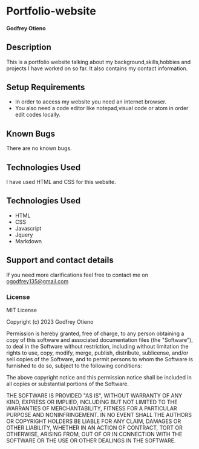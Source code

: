 # Portfolio-website
#### Godfrey Otieno
## Description
This is a portfolio website talking about my background,skills,hobbies and projects I have worked on so far.
It  also contains my contact information.
## Setup Requirements
* In order to access my website you need an internet browser.
* You also need a code editor like notepad,visual code or atom in order edit codes locally.
## Known Bugs
There are no known bugs.
## Technologies Used
I have used HTML and CSS for this website.
## Technologies Used
- HTML
- CSS
- Javascript
- Jquery
- Markdown
## Support and contact details
If you need more clarifications feel free to contact me on ogodfrey135@gmail.com 
### License
MIT License

Copyright (c) 2023 Godfrey Otieno

Permission is hereby granted, free of charge, to any person obtaining a copy of this software and associated documentation files (the "Software"), to deal in the Software without restriction, including without limitation the rights to use, copy, modify, merge, publish, distribute, sublicense, and/or sell copies of the Software, and to permit persons to whom the Software is furnished to do so, subject to the following conditions:

The above copyright notice and this permission notice shall be included in all copies or substantial portions of the Software.

THE SOFTWARE IS PROVIDED "AS IS", WITHOUT WARRANTY OF ANY KIND, EXPRESS OR IMPLIED, INCLUDING BUT NOT LIMITED TO THE WARRANTIES OF MERCHANTABILITY, FITNESS FOR A PARTICULAR PURPOSE AND NONINFRINGEMENT. IN NO EVENT SHALL THE AUTHORS OR COPYRIGHT HOLDERS BE LIABLE FOR ANY CLAIM, DAMAGES OR OTHER LIABILITY, WHETHER IN AN ACTION OF CONTRACT, TORT OR OTHERWISE, ARISING FROM, OUT OF OR IN CONNECTION WITH THE SOFTWARE OR THE USE OR OTHER DEALINGS IN THE SOFTWARE.

